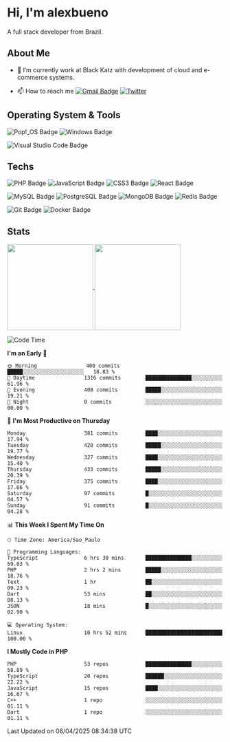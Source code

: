 # Hi, I'm alexbueno

A full stack developer from Brazil.

## About Me

- 🌱 I’m currently work at Black Katz with development of cloud and e-commerce systems.

- 📫 How to reach me [![Gmail Badge](https://img.shields.io/badge/-gmail-c14438?style=for-the-badge&logo=Gmail&logoColor=ffffff)](mailto:alexsandrofbueno@gmail.com) [![Twitter](https://img.shields.io/badge/twitter-1DA1F2.svg?style=for-the-badge&logo=twitter&logoColor=ffffff)](https://twitter.com/Alex_Bueno_7)

## Operating System & Tools

![Pop!_OS Badge](https://img.shields.io/badge/Pop!__OS-48B9C7?logo=popos&logoColor=fff&style=flat)
![Windows Badge](https://img.shields.io/badge/Windows-0078D6?logo=windows&logoColor=fff&style=flat)

![Visual Studio Code Badge](https://img.shields.io/badge/Visual%20Studio%20Code-007ACC?logo=visualstudiocode&logoColor=fff&style=flat)

## Techs

![PHP Badge](https://img.shields.io/badge/PHP-777BB4?logo=php&logoColor=fff&style=flat)
![JavaScript Badge](https://img.shields.io/badge/JavaScript-F7DF1E?logo=javascript&logoColor=000&style=flat)
![CSS3 Badge](https://img.shields.io/badge/CSS3-1572B6?logo=css3&logoColor=fff&style=flat)
![React Badge](https://img.shields.io/badge/React-61DAFB?logo=react&logoColor=000&style=flat)

![MySQL Badge](https://img.shields.io/badge/MySQL-4479A1?logo=mysql&logoColor=fff&style=flat)
![PostgreSQL Badge](https://img.shields.io/badge/PostgreSQL-4169E1?logo=postgresql&logoColor=fff&style=flat)
![MongoDB Badge](https://img.shields.io/badge/MongoDB-47A248?logo=mongodb&logoColor=fff&style=flat)
![Redis Badge](https://img.shields.io/badge/Redis-DC382D?logo=redis&logoColor=fff&style=flat)

![Git Badge](https://img.shields.io/badge/Git-F05032?logo=git&logoColor=fff&style=flat)
![Docker Badge](https://img.shields.io/badge/Docker-2496ED?logo=docker&logoColor=fff&style=flat)


## Stats

<a href="https://github.com/anuraghazra/github-readme-stats">
  <img height=200 align="center" src="https://github-readme-stats.vercel.app/api?username=alexbueno7&theme=dark" />
</a>
<a href="https://github.com/anuraghazra/convoychat">
  <img height=200 align="center" src="https://github-readme-stats.vercel.app/api/top-langs?username=alexbueno7&layout=compact&langs_count=8&card_width=320&theme=dark" />
</a>

<!--START_SECTION:waka-->
![Code Time](http://img.shields.io/badge/Code%20Time-1%2C420%20hrs%2043%20mins-blue)

**I'm an Early 🐤** 

```text
🌞 Morning                400 commits         █████░░░░░░░░░░░░░░░░░░░░   18.83 % 
🌆 Daytime                1316 commits        ███████████████░░░░░░░░░░   61.96 % 
🌃 Evening                408 commits         █████░░░░░░░░░░░░░░░░░░░░   19.21 % 
🌙 Night                  0 commits           ░░░░░░░░░░░░░░░░░░░░░░░░░   00.00 % 
```
📅 **I'm Most Productive on Thursday** 

```text
Monday                   381 commits         ████░░░░░░░░░░░░░░░░░░░░░   17.94 % 
Tuesday                  420 commits         █████░░░░░░░░░░░░░░░░░░░░   19.77 % 
Wednesday                327 commits         ████░░░░░░░░░░░░░░░░░░░░░   15.40 % 
Thursday                 433 commits         █████░░░░░░░░░░░░░░░░░░░░   20.39 % 
Friday                   375 commits         ████░░░░░░░░░░░░░░░░░░░░░   17.66 % 
Saturday                 97 commits          █░░░░░░░░░░░░░░░░░░░░░░░░   04.57 % 
Sunday                   91 commits          █░░░░░░░░░░░░░░░░░░░░░░░░   04.28 % 
```


📊 **This Week I Spent My Time On** 

```text
🕑︎ Time Zone: America/Sao_Paulo

💬 Programming Languages: 
TypeScript               6 hrs 30 mins       ███████████████░░░░░░░░░░   59.83 % 
PHP                      2 hrs 2 mins        █████░░░░░░░░░░░░░░░░░░░░   18.76 % 
Text                     1 hr                ██░░░░░░░░░░░░░░░░░░░░░░░   09.23 % 
Dart                     53 mins             ██░░░░░░░░░░░░░░░░░░░░░░░   08.13 % 
JSON                     18 mins             █░░░░░░░░░░░░░░░░░░░░░░░░   02.90 % 

💻 Operating System: 
Linux                    10 hrs 52 mins      █████████████████████████   100.00 % 
```

**I Mostly Code in PHP** 

```text
PHP                      53 repos            ███████████████░░░░░░░░░░   58.89 % 
TypeScript               20 repos            ██████░░░░░░░░░░░░░░░░░░░   22.22 % 
JavaScript               15 repos            ████░░░░░░░░░░░░░░░░░░░░░   16.67 % 
C++                      1 repo              ░░░░░░░░░░░░░░░░░░░░░░░░░   01.11 % 
Dart                     1 repo              ░░░░░░░░░░░░░░░░░░░░░░░░░   01.11 % 
```




 Last Updated on 06/04/2025 08:34:38 UTC
<!--END_SECTION:waka-->
